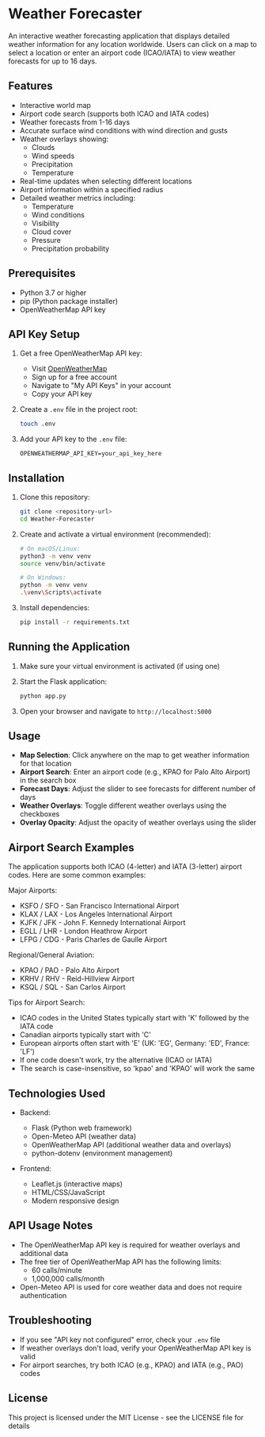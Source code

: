 # Weather Forecaster

An interactive weather forecasting application that displays detailed weather information for any location worldwide. Users can click on a map to select a location or enter an airport code (ICAO/IATA) to view weather forecasts for up to 16 days.

## Features
- Interactive world map
- Airport code search (supports both ICAO and IATA codes)
- Weather forecasts from 1-16 days
- Accurate surface wind conditions with wind direction and gusts
- Weather overlays showing:
  - Clouds
  - Wind speeds
  - Precipitation
  - Temperature
- Real-time updates when selecting different locations
- Airport information within a specified radius
- Detailed weather metrics including:
  - Temperature
  - Wind conditions
  - Visibility
  - Cloud cover
  - Pressure
  - Precipitation probability

## Prerequisites
- Python 3.7 or higher
- pip (Python package installer)
- OpenWeatherMap API key

## API Key Setup
1. Get a free OpenWeatherMap API key:
   - Visit [OpenWeatherMap](https://openweathermap.org/api)
   - Sign up for a free account
   - Navigate to "My API Keys" in your account
   - Copy your API key

2. Create a `.env` file in the project root:
   ```bash
   touch .env
   ```

3. Add your API key to the `.env` file:
   ```
   OPENWEATHERMAP_API_KEY=your_api_key_here
   ```

## Installation
1. Clone this repository:
   ```bash
   git clone <repository-url>
   cd Weather-Forecaster
   ```

2. Create and activate a virtual environment (recommended):
   ```bash
   # On macOS/Linux:
   python3 -m venv venv
   source venv/bin/activate

   # On Windows:
   python -m venv venv
   .\venv\Scripts\activate
   ```

3. Install dependencies:
   ```bash
   pip install -r requirements.txt
   ```

## Running the Application
1. Make sure your virtual environment is activated (if using one)

2. Start the Flask application:
   ```bash
   python app.py
   ```

3. Open your browser and navigate to `http://localhost:5000`

## Usage
- **Map Selection**: Click anywhere on the map to get weather information for that location
- **Airport Search**: Enter an airport code (e.g., KPAO for Palo Alto Airport) in the search box
- **Forecast Days**: Adjust the slider to see forecasts for different number of days
- **Weather Overlays**: Toggle different weather overlays using the checkboxes
- **Overlay Opacity**: Adjust the opacity of weather overlays using the slider

## Airport Search Examples
The application supports both ICAO (4-letter) and IATA (3-letter) airport codes. Here are some common examples:

Major Airports:
- KSFO / SFO - San Francisco International Airport
- KLAX / LAX - Los Angeles International Airport
- KJFK / JFK - John F. Kennedy International Airport
- EGLL / LHR - London Heathrow Airport
- LFPG / CDG - Paris Charles de Gaulle Airport

Regional/General Aviation:
- KPAO / PAO - Palo Alto Airport
- KRHV / RHV - Reid-Hillview Airport
- KSQL / SQL - San Carlos Airport

Tips for Airport Search:
- ICAO codes in the United States typically start with 'K' followed by the IATA code
- Canadian airports typically start with 'C'
- European airports often start with 'E' (UK: 'EG', Germany: 'ED', France: 'LF')
- If one code doesn't work, try the alternative (ICAO or IATA)
- The search is case-insensitive, so 'kpao' and 'KPAO' will work the same

## Technologies Used
- Backend:
  - Flask (Python web framework)
  - Open-Meteo API (weather data)
  - OpenWeatherMap API (additional weather data and overlays)
  - python-dotenv (environment management)
  
- Frontend:
  - Leaflet.js (interactive maps)
  - HTML/CSS/JavaScript
  - Modern responsive design

## API Usage Notes
- The OpenWeatherMap API key is required for weather overlays and additional data
- The free tier of OpenWeatherMap API has the following limits:
  - 60 calls/minute
  - 1,000,000 calls/month
- Open-Meteo API is used for core weather data and does not require authentication

## Troubleshooting
- If you see "API key not configured" error, check your `.env` file
- If weather overlays don't load, verify your OpenWeatherMap API key is valid
- For airport searches, try both ICAO (e.g., KPAO) and IATA (e.g., PAO) codes

## License
This project is licensed under the MIT License - see the LICENSE file for details 